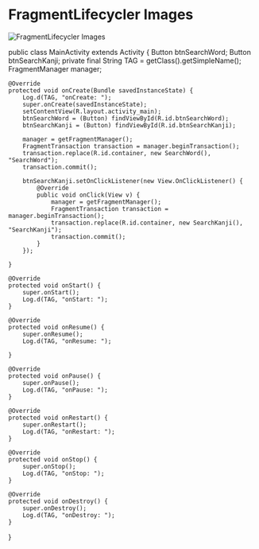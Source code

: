 # FragmentLifecycler Images
![FragmentLifecycler Images](https://github.com/dotrinhdev/FragmentLifecycler/blob/master/Fragment%20LifeCycle.jpg)


public class MainActivity extends Activity {
    Button btnSearchWord;
    Button btnSearchKanji;
    private final String TAG = getClass().getSimpleName();
    FragmentManager manager;

    @Override
    protected void onCreate(Bundle savedInstanceState) {
        Log.d(TAG, "onCreate: ");
        super.onCreate(savedInstanceState);
        setContentView(R.layout.activity_main);
        btnSearchWord = (Button) findViewById(R.id.btnSearchWord);
        btnSearchKanji = (Button) findViewById(R.id.btnSearchKanji);

        manager = getFragmentManager();
        FragmentTransaction transaction = manager.beginTransaction();
        transaction.replace(R.id.container, new SearchWord(), "SearchWord");
        transaction.commit();

        btnSearchKanji.setOnClickListener(new View.OnClickListener() {
            @Override
            public void onClick(View v) {
                manager = getFragmentManager();
                FragmentTransaction transaction = manager.beginTransaction();
                transaction.replace(R.id.container, new SearchKanji(), "SearchKanji");
                transaction.commit();
            }
        });

    }

    @Override
    protected void onStart() {
        super.onStart();
        Log.d(TAG, "onStart: ");
    }

    @Override
    protected void onResume() {
        super.onResume();
        Log.d(TAG, "onResume: ");

    }

    @Override
    protected void onPause() {
        super.onPause();
        Log.d(TAG, "onPause: ");
    }

    @Override
    protected void onRestart() {
        super.onRestart();
        Log.d(TAG, "onRestart: ");
    }

    @Override
    protected void onStop() {
        super.onStop();
        Log.d(TAG, "onStop: ");
    }

    @Override
    protected void onDestroy() {
        super.onDestroy();
        Log.d(TAG, "onDestroy: ");
    }
}
